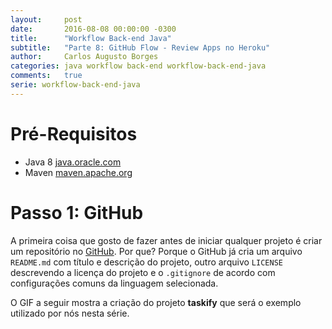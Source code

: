 ```yaml
---
layout:     post
date:       2016-08-08 00:00:00 -0300
title:      "Workflow Back-end Java"
subtitle:   "Parte 8: GitHub Flow - Review Apps no Heroku"
author:     Carlos Augusto Borges
categories: java workflow back-end workflow-back-end-java
comments:   true
serie: workflow-back-end-java
---
```


[comment]: <> (Lembrar de falar que tudo será abordado de forma superficial e que é necessário um conhecimento mínimo de programação web)
[comment]: <> (Tentar focar o menos possível na plataforma e sim na idéia. O projeto serve apenas para exemplificar o uso.)



# Pré-Requisitos

* Java 8 [java.oracle.com][java]
* Maven [maven.apache.org][maven]



# Passo 1: GitHub

A primeira coisa que gosto de fazer antes de iniciar qualquer projeto é criar
um repositório no [GitHub][github]. Por que? Porque o GitHub já cria um arquivo
`README.md` com título e descrição do projeto, outro arquivo `LICENSE`
descrevendo a licença do projeto e o `.gitignore` de acordo com configurações
comuns da linguagem selecionada.

O GIF a seguir mostra a criação do projeto **taskify** que será o exemplo
utilizado por nós nesta série.




[java]:                 http://java.oracle.com
[maven]:                http://maven.apache.org/
[heroku-toolbelt]:      https://toolbelt.heroku.com/
[spark-java]:           http://sparkjava.com/  
[github]:               http://github.com/
[heroku]:               http://heroku.com/
[travisci]:             http://travis-ci.org/
